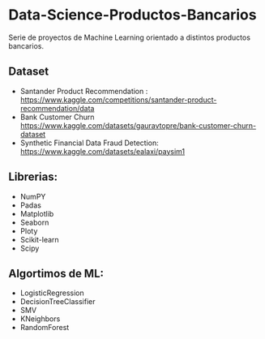 # Data-Science-Productos-Bancarios
Serie de proyectos de Machine Learning orientado a distintos productos bancarios.
## Dataset
- Santander Product Recommendation : https://www.kaggle.com/competitions/santander-product-recommendation/data
- Bank Customer Churn https://www.kaggle.com/datasets/gauravtopre/bank-customer-churn-dataset
- Synthetic Financial Data Fraud Detection: https://www.kaggle.com/datasets/ealaxi/paysim1

## Librerias:
- NumPY
- Padas
- Matplotlib
- Seaborn
- Ploty
- Scikit-learn
- Scipy
## Algortimos de ML:
- LogisticRegression
- DecisionTreeClassifier
- SMV
- KNeighbors
- RandomForest
